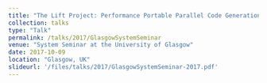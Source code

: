 ```yaml
---
title: "The Lift Project: Performance Portable Parallel Code Generation via Rewrite Rules"
collection: talks
type: "Talk"
permalink: /talks/2017/GlasgowSystemSeminar
venue: "System Seminar at the University of Glasgow"
date: 2017-10-09
location: "Glasgow, UK"
slideurl: '/files/talks/2017/GlasgowSystemSeminar-2017.pdf'
---
```

